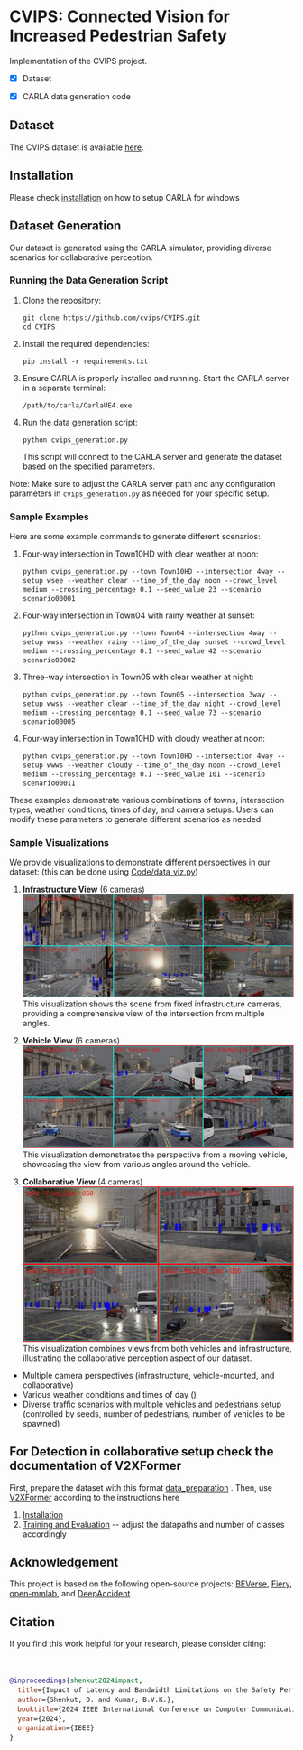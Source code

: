 # CVIPS: Connected Vision for Increased Pedestrian Safety
Implementation of the CVIPS project.
- [X] Dataset
- [X] CARLA data generation code



## Dataset
The CVIPS dataset is available [here](https://drive.google.com/drive/folders/1gCCrIslzVkupyF0lj_1I9qXTB2_a4tjd?usp=drive_link).





## Installation
Please check [installation](https://carla.readthedocs.io/en/0.9.14/build_windows) on how to setup CARLA for windows



## Dataset Generation
Our dataset is generated using the CARLA simulator, providing diverse scenarios for collaborative perception.

### Running the Data Generation Script

1. Clone the repository:
   ```
   git clone https://github.com/cvips/CVIPS.git
   cd CVIPS
   ```

2. Install the required dependencies:
   ```
   pip install -r requirements.txt
   ```

3. Ensure CARLA is properly installed and running. Start the CARLA server in a separate terminal:
   ```
   /path/to/carla/CarlaUE4.exe
   ```

4. Run the data generation script:
   ```
   python cvips_generation.py
   ```

   This script will connect to the CARLA server and generate the dataset based on the specified parameters.

Note: Make sure to adjust the CARLA server path and any configuration parameters in `cvips_generation.py` as needed for your specific setup.

### Sample Examples

Here are some example commands to generate different scenarios:

1. Four-way intersection in Town10HD with clear weather at noon:
   ```
   python cvips_generation.py --town Town10HD --intersection 4way --setup wsee --weather clear --time_of_the_day noon --crowd_level medium --crossing_percentage 0.1 --seed_value 23 --scenario scenario00001
   ```

2. Four-way intersection in Town04 with rainy weather at sunset:
   ```
   python cvips_generation.py --town Town04 --intersection 4way --setup wwss --weather rainy --time_of_the_day sunset --crowd_level medium --crossing_percentage 0.1 --seed_value 42 --scenario scenario00002
   ```

3. Three-way intersection in Town05 with clear weather at night:
   ```
   python cvips_generation.py --town Town05 --intersection 3way --setup wwss --weather clear --time_of_the_day night --crowd_level medium --crossing_percentage 0.1 --seed_value 73 --scenario scenario00005
   ```

4. Four-way intersection in Town10HD with cloudy weather at noon:
   ```
   python cvips_generation.py --town Town10HD --intersection 4way --setup wwws --weather cloudy --time_of_the_day noon --crowd_level medium --crossing_percentage 0.1 --seed_value 101 --scenario scenario00011
   ```

These examples demonstrate various combinations of towns, intersection types, weather conditions, times of day, and camera setups. Users can modify these parameters to generate different scenarios as needed.

### Sample Visualizations

We provide visualizations to demonstrate different perspectives in our dataset:
(this can be done using [Code/data_viz.py](Code\data_viz.py))
1. **Infrastructure View** (6 cameras)
   ![Infrastructure View](images/output_video_infra2_6cam.gif)
   This visualization shows the scene from fixed infrastructure cameras, providing a comprehensive view of the intersection from multiple angles.

2. **Vehicle View** (6 cameras)
   ![Vehicle View](images/output_video_veh1_6cam.gif)
   This visualization demonstrates the perspective from a moving vehicle, showcasing the view from various angles around the vehicle.

3. **Collaborative View** (4 cameras)
   ![Collaborative View](images/output_video_VVVI_4cam.gif)
   This visualization combines views from both vehicles and infrastructure, illustrating the collaborative perception aspect of our dataset.


- Multiple camera perspectives (infrastructure, vehicle-mounted, and collaborative)
- Various weather conditions and times of day ()
- Diverse traffic scenarios with multiple vehicles and pedestrians setup (controlled by seeds, number of pedestrians, number of vehicles to be spawned)



## For Detection in collaborative setup check the documentation of V2XFormer
First, prepare the dataset with this format [data_preparation](docs/data_preparation.md) .
Then, use [V2XFormer](https://github.com/tianqi-wang1996/DeepAccident) according to the instructions here 
1. [Installation](https://github.com/tianqi-wang1996/DeepAccident/blob/main/docs/installation.md)
2. [Training and Evaluation](https://github.com/tianqi-wang1996/DeepAccident/blob/main/docs/getting_started.md) -- adjust the datapaths and number of classes accordingly

## Acknowledgement
This project is based on the following open-source projects: [BEVerse](https://github.com/zhangyp15/BEVerse), [Fiery](https://github.com/wayveai/fiery), [open-mmlab](https://github.com/open-mmlab), and [DeepAccident](https://arxiv.org/pdf/2304.01168).

## Citation
If you find this work helpful for your research, please consider citing:
```bibtex


@inproceedings{shenkut2024impact,
  title={Impact of Latency and Bandwidth Limitations on the Safety Performance of Collaborative Perception},
  author={Shenkut, D. and Kumar, B.V.K.},
  booktitle={2024 IEEE International Conference on Computer Communications and Networks (ICCN)},
  year={2024},
  organization={IEEE}
}



```
